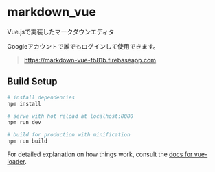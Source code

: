 # markdown_vue

Vue.jsで実装したマークダウンエディタ

Googleアカウントで誰でもログインして使用できます。
> https://markdown-vue-fb81b.firebaseapp.com

## Build Setup

``` bash
# install dependencies
npm install

# serve with hot reload at localhost:8080
npm run dev

# build for production with minification
npm run build
```

For detailed explanation on how things work, consult the [docs for vue-loader](http://vuejs.github.io/vue-loader).
